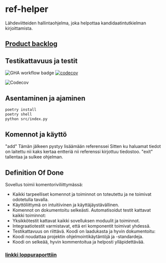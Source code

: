 # ref-helper
Lähdeviitteiden hallintaohjelma, joka helpottaa kandidaatintutkielman kirjoittamista.

## [Product backlog](https://jyu-my.sharepoint.com/:x:/g/personal/osterava_jyu_fi/EWZjQ7GUXjBGiN0exdQ4L6EBh-DBpoIOX4FvMfPpZma3jQ?e=Xhj8SP)

## Testikattavuus ja testit

![GHA workflow badge](https://github.com/juuvuor/ref-helper/workflows/Python_application/badge.svg)
[![codecov](https://codecov.io/gh/juuvuor/ref-helper/graph/badge.svg?token=WBO5CK9QZS)](https://codecov.io/gh/juuvuor/ref-helper)

![Codecov](https://codecov.io/gh/juuvuor/ref-helper/graphs/sunburst.svg?token=WBO5CK9QZS)

## Asentaminen ja ajaminen
```bash
poetry install
poetry shell
python src/index.py
```
## Komennot ja käyttö
"add" Tämän jälkeen pystyy lisäämään referenssei
Sitten ku haluamat tiedot on laitettu nii kaks kertaa entteriä nii referenssi kirjottuu tiedostoo.
"exit" tallentaa ja sulkee ohjelman.
## Definition Of Done
Sovellus toimii komentoriviliittymässä:
* Kaikki tarpeelliset komennot ja toiminnot on toteutettu ja ne toimivat odotetulla tavalla.
* Käyttöliittymä on intuitiivinen ja käyttäjäystävällinen.
* Komennot on dokumentoitu selkeästi.
Automatisoidut testit kattavat kaikki toiminnot:
* Yksikkötestit kattavat kaikki sovelluksen moduulit ja toiminnot.
* Integraatiotestit varmistavat, että eri komponentit toimivat yhdessä.
* Testikattavuus on riittävä.
Koodi on laadukasta ja hyvin dokumentoitu:
* Koodi noudattaa projektin ohjelmointikäytäntöjä ja -standardeja.
* Koodi on selkeää, hyvin kommentoitua ja helposti ylläpidettävää.

### [linkki loppuraporttiin](https://jyu-my.sharepoint.com/:w:/g/personal/juvavuor_jyu_fi/EWll-d8q5QZEgtyGSCbVgKoB9sZ0gcwXwkf9Y8YV0-n2Aw?e=kIrTrm)

